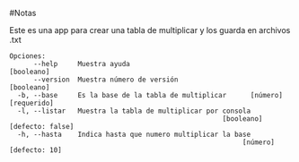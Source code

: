 #Notas

Este es una app para crear una tabla de multiplicar y los guarda en archivos .txt
```
Opciones:
      --help     Muestra ayuda                                        [booleano]
      --version  Muestra número de versión                            [booleano]
  -b, --base     Es la base de la tabla de multiplicar      [número] [requerido]
  -l, --listar   Muestra la tabla de multiplicar por consola
                                                     [booleano] [defecto: false]
  -h, --hasta    Indica hasta que numero multiplicar la base
                                                          [número] [defecto: 10]
```